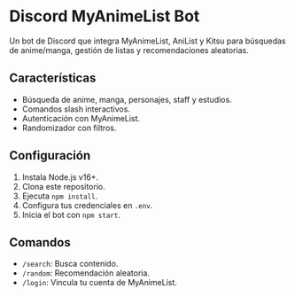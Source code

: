 # Discord MyAnimeList Bot

Un bot de Discord que integra MyAnimeList, AniList y Kitsu para búsquedas de anime/manga, gestión de listas y recomendaciones aleatorias.

## Características
- Búsqueda de anime, manga, personajes, staff y estudios.
- Comandos slash interactivos.
- Autenticación con MyAnimeList.
- Randomizador con filtros.

## Configuración
1. Instala Node.js v16+.
2. Clona este repositorio.
3. Ejecuta `npm install`.
4. Configura tus credenciales en `.env`.
5. Inicia el bot con `npm start`.

## Comandos
- `/search`: Busca contenido.
- `/random`: Recomendación aleatoria.
- `/login`: Vincula tu cuenta de MyAnimeList.
